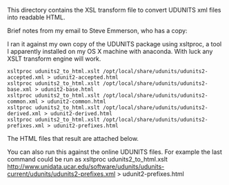 This directory contains the XSL transform file to convert UDUNITS xml files into readable HTML.

Brief notes from my email to Steve Emmerson, who has a copy:

I ran it against my own copy of the UDUNITS package using xsltproc, a tool I apparently installed on my OS X machine with anaconda. With luck any XSLT transform engine will work.

    xsltproc udunits2_to_html.xslt /opt/local/share/udunits/udunits2-accepted.xml > udunit2-accepted.html
    xsltproc udunits2_to_html.xslt /opt/local/share/udunits/udunits2-base.xml > udunit2-base.html
    xsltproc udunits2_to_html.xslt /opt/local/share/udunits/udunits2-common.xml > udunit2-common.html
    xsltproc udunits2_to_html.xslt /opt/local/share/udunits/udunits2-derived.xml > udunit2-derived.html
    xsltproc udunits2_to_html.xslt /opt/local/share/udunits/udunits2-prefixes.xml > udunit2-prefixes.html

The HTML files that result are attached below.

You can also run this against the online UDUNITS files. For example the last command could be run as 
    xsltproc udunits2_to_html.xslt http://www.unidata.ucar.edu/software/udunits/udunits-current/udunits/udunits2-prefixes.xml > udunit2-prefixes.html